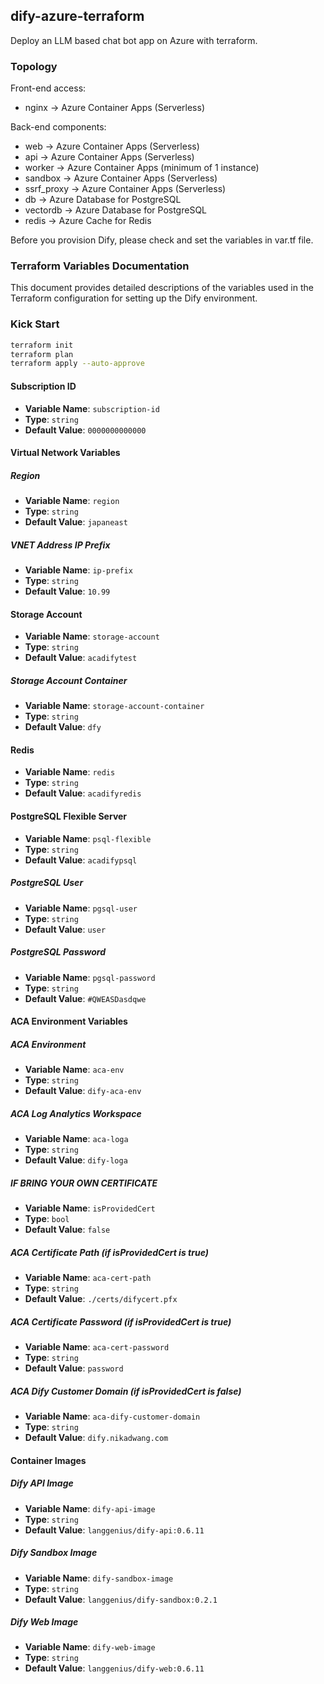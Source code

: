 ## dify-azure-terraform
Deploy an LLM based chat bot app on Azure with terraform.

### Topology
Front-end access:
- nginx -> Azure Container Apps (Serverless)

Back-end components:
- web -> Azure Container Apps (Serverless)
- api -> Azure Container Apps (Serverless)
- worker -> Azure Container Apps (minimum of 1 instance)
- sandbox -> Azure Container Apps (Serverless)
- ssrf_proxy -> Azure Container Apps (Serverless)
- db -> Azure Database for PostgreSQL
- vectordb -> Azure Database for PostgreSQL
- redis -> Azure Cache for Redis

Before you provision Dify, please check and set the variables in var.tf file.

### Terraform Variables Documentation

This document provides detailed descriptions of the variables used in the Terraform configuration for setting up the Dify environment.

### Kick Start
```bash
terraform init
terraform plan
terraform apply --auto-approve
```

#### Subscription ID

- **Variable Name**: `subscription-id`
- **Type**: `string`
- **Default Value**: `0000000000000`

#### Virtual Network Variables

##### Region

- **Variable Name**: `region`
- **Type**: `string`
- **Default Value**: `japaneast`

##### VNET Address IP Prefix

- **Variable Name**: `ip-prefix`
- **Type**: `string`
- **Default Value**: `10.99`

#### Storage Account

- **Variable Name**: `storage-account`
- **Type**: `string`
- **Default Value**: `acadifytest`

##### Storage Account Container

- **Variable Name**: `storage-account-container`
- **Type**: `string`
- **Default Value**: `dfy`

#### Redis

- **Variable Name**: `redis`
- **Type**: `string`
- **Default Value**: `acadifyredis`

#### PostgreSQL Flexible Server

- **Variable Name**: `psql-flexible`
- **Type**: `string`
- **Default Value**: `acadifypsql`

##### PostgreSQL User

- **Variable Name**: `pgsql-user`
- **Type**: `string`
- **Default Value**: `user`

##### PostgreSQL Password

- **Variable Name**: `pgsql-password`
- **Type**: `string`
- **Default Value**: `#QWEASDasdqwe`

#### ACA Environment Variables

##### ACA Environment

- **Variable Name**: `aca-env`
- **Type**: `string`
- **Default Value**: `dify-aca-env`

##### ACA Log Analytics Workspace

- **Variable Name**: `aca-loga`
- **Type**: `string`
- **Default Value**: `dify-loga`

##### IF BRING YOUR OWN CERTIFICATE

- **Variable Name**: `isProvidedCert`
- **Type**: `bool`
- **Default Value**: `false`


##### ACA Certificate Path (if isProvidedCert is true)

- **Variable Name**: `aca-cert-path`
- **Type**: `string`
- **Default Value**: `./certs/difycert.pfx`

##### ACA Certificate Password (if isProvidedCert is true)

- **Variable Name**: `aca-cert-password`
- **Type**: `string`
- **Default Value**: `password`

##### ACA Dify Customer Domain (if isProvidedCert is false)

- **Variable Name**: `aca-dify-customer-domain`
- **Type**: `string`
- **Default Value**: `dify.nikadwang.com`

#### Container Images

##### Dify API Image

- **Variable Name**: `dify-api-image`
- **Type**: `string`
- **Default Value**: `langgenius/dify-api:0.6.11`

##### Dify Sandbox Image

- **Variable Name**: `dify-sandbox-image`
- **Type**: `string`
- **Default Value**: `langgenius/dify-sandbox:0.2.1`

##### Dify Web Image

- **Variable Name**: `dify-web-image`
- **Type**: `string`
- **Default Value**: `langgenius/dify-web:0.6.11`
